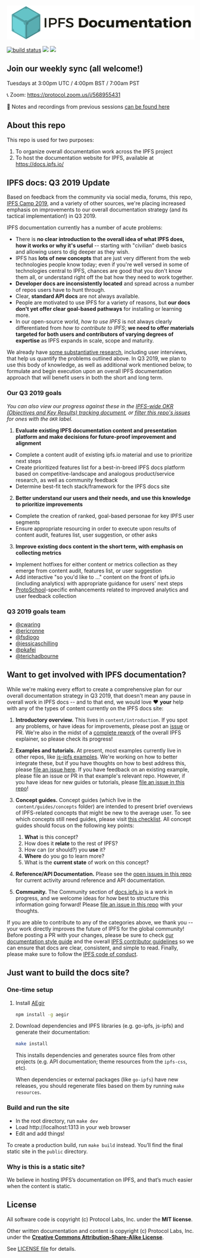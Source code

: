 ![IPFS Documentation](ipfs-docs-header.png "IPFS Documentation")

[![build status](https://img.shields.io/circleci/project/github/ipfs/docs/master.svg?style=flat-square)](https://circleci.com/gh/ipfs/docs)
[![](https://img.shields.io/badge/made%20by-Protocol%20Labs-blue.svg?style=flat-square)](https://protocol.ai/)
[![](https://img.shields.io/badge/project-IPFS-blue.svg?style=flat-square)](http://ipfs.io/)

## Join our weekly sync (all welcome!)
Tuesdays at 3:00pm UTC / 4:00pm BST / 7:00am PST

📞 Zoom: https://protocol.zoom.us/j/568955431

 :orange_book: Notes and recordings from previous sessions [can be found here](https://www.google.com/url?q=https://docs.google.com/document/d/1EOD-pJi4GvRmGi9HHocgVV8uVHMFIZlyVgJDkvC3DQ4/edit&sa=D&ust=1563045367944000&usg=AOvVaw1PXuFUmNdcfz8M0oJjv1dP)

## About this repo

This repo is used for two purposes:

1. To organize overall documentation work across the IPFS project
2. To host the documentation website for IPFS, available at https://docs.ipfs.io/

## IPFS docs: Q3 2019 Update

Based on feedback from the community via social media, forums, this repo, [IPFS Camp 2019](https://github.com/ipfs/camp/blob/master/DEEP_DIVES/30-ipfs-education-and-documentation.md), and a variety of other sources, we're placing increased emphasis on improvements to our overall documentation strategy (and its tactical implementation!) in Q3 2019.

IPFS documentation currently has a number of acute problems:

- There is **no clear introduction to the overall idea of what IPFS does, how it works or why it's useful** -- starting with "civilian" dweb basics and allowing users to dig deeper as they wish.
- IPFS has **lots of new concepts** that are just very different from the web technologies people know today; even if you're well versed in some of technologies central to IPFS, chances are good that you don't know them all, or understand right off the bat how they need to work together.
- **Developer docs are inconsistently located** and spread across a number of repos users have to hunt through.
- Clear, **standard API docs** are not always available.
- People are motivated to use IPFS for a variety of reasons, but **our docs don't yet offer clear goal-based pathways** for installing or learning more.
- In our open-source world, *how to use IPFS* is not always clearly differentiated from *how to contribute to IPFS*; **we need to offer materials targeted for both users and contributors of varying degrees of expertise** as IPFS expands in scale, scope and maturity.

We already have [some substantiative research](https://ipfs.io/ipfs/QmNj68gTzAs9QbfMKzMGurXP2WCmA6GTcKuUkWm4kBV1Qn/html/), including user interviews, that help us quantify the problems outlined above. In Q3 2019, we plan to use this body of knowledge, as well as additional work mentioned below, to formulate and begin execution upon an overall IPFS documentation approach that will benefit users in both the short and long term.

### Our Q3 2019 goals
*You can also view our progress against these in the [IPFS-wide OKR (Objectives and Key Results) tracking document](https://docs.google.com/spreadsheets/d/1AiNUL7vK5Jp8aa839UaMaI_AlBU5r6Bor-A40179I2A/edit#gid=1841105909), or [filter this repo's issues](https://github.com/ipfs/docs/labels/Priority%3A%20OKR) for ones with the `OKR` label.*

1. **Evaluate existing IPFS documentation content and presentation platform and make decisions for future-proof improvement and alignment**
- Complete a content audit of existing ipfs.io material and use to prioritize next steps		
- Create prioritized features list for a best-in-breed IPFS docs platform based on competitive-landscape and analogous product/service research, as well as community feedback
- Determine best-fit tech stack/framework for the IPFS docs site

2. **Better understand our users and their needs, and use this knowledge to prioritize improvements**	
- Complete the creation of ranked, goal-based personae for key IPFS user segments			
- Ensure appropriate resourcing in order to execute upon results of content audit, features list, user suggestion, or other asks

3. **Improve existing docs content in the short term, with emphasis on collecting metrics**
- Implement hotfixes for either content or metrics collection as they emerge from content audit, features list, or user suggestion
- Add interactive "so you'd like to ..." content on the front of ipfs.io (including analytics) with appropriate guidance for users' next steps
- [ProtoSchool](https://proto.school)-specific enhancements related to improved analytics and user feedback collection

### Q3 2019 goals team
- [@cwaring](https://github.com/cwaring)
- [@ericronne](https://github.com/ericronne)
- [@fsdiogo](https://github.com/fsdiogo)
- [@jessicaschilling](https://github.com/jessicaschilling)
- [@pkafei](https://github.com/pkafei)
- [@terichadbourne](https://github.com/terichadbourne)


## Want to get involved with IPFS documentation?

While we're making every effort to create a comprehensive plan for our overall documentation strategy in Q3 2019, that doesn't mean any pause in overall work in IPFS docs -- and to that end, we would love ❤️ **your** help with any of the types of content currently on the IPFS docs site:

1. **Introductory overview.** This lives in `content/introduction`. If you spot any problems, or have ideas for improvements, please post an [issue](https://github.com/ipfs/docs/issues) or PR. We're also in the midst of a [complete rework](https://github.com/ipfs/docs/issues/60) of the overall IPFS explainer, so please check its progress!

2. **Examples and tutorials.** At present, most examples currently live in other repos, like [js-ipfs examples](https://github.com/ipfs/js-ipfs/tree/master/examples). We're working on how to better integrate these, but if you have thoughts on how to best address this, please [file an issue here](https://github.com/ipfs/docs/issues). If you have feedback on an existing example, please file an issue or PR in that example's relevant repo. However, if you have ideas for new guides or tutorials, please [file an issue in this repo](https://github.com/ipfs/docs/issues)!

3. **Concept guides.** Concept guides (which live in the `content/guides/concepts` folder) are intended to present brief overviews of IPFS-related concepts that might be new to the average user. To see which concepts still need guides, please visit [this checklist](https://github.com/ipfs/docs/issues/56). All concept guides should focus on the following key points:

    1. **What** is this concept?
    2. How does it **relate** to the rest of IPFS?
    3. How can (or should?) you **use** it? 
    4. **Where** do you go to learn more?
    5. What is the **current state** of work on this concept?

4. **Reference/API Documentation.** Please see the [open issues in this repo](https://github.com/ipfs/docs/issues) for current activity around reference and API documentation.

5. **Community.** The Community section of [docs.ipfs.io](https://docs.ipfs.io/) is a work in progress, and we welcome ideas for how best to structure this information going forward! Please [file an issue in this repo](https://github.com/ipfs/docs/issues) with your thoughts.

If you are able to contribute to any of the categories above, we thank you -- your work directly improves the future of IPFS for the global community! Before posting a PR with your changes, please be sure to check [our documentation style guide](https://github.com/ipfs/community/blob/master/DOCS_STYLEGUIDE.md) and the overall [IPFS contributor guidelines](https://github.com/ipfs/community/blob/master/CONTRIBUTING.md) so we can ensure that docs are clear, consistent, and simple to read. Finally, please make sure to follow the [IPFS code of conduct](https://github.com/ipfs/community/blob/master/code-of-conduct.md).

## Just want to build the docs site?

### One-time setup

1. Install [AEgir](https://www.npmjs.com/package/aegir)

    ```sh
    npm install -g aegir
    ```

2. Download dependencies and IPFS libraries (e.g. go-ipfs, js-ipfs) and generate their documentation:

    ```sh
    make install
    ```

    This installs dependencies and generates source files from other projects (e.g. API documentation; theme resources from the `ipfs-css`, etc).

    When dependencies or external packages (like `go-ipfs`) have new releases, you should regenerate files based on them by running `make resources`.


### Build and run the site

* In the root directory, run `make dev`
* Load http://localhost:1313 in your web browser
* Edit and add things!

To create a production build, run `make build` instead. You’ll find the final static site in the `public` directory.


### Why is this is a static site?

We believe in hosting IPFS’s documentation on IPFS, and that’s much easier when the content is static.


## License

All software code is copyright (c) Protocol Labs, Inc. under the **MIT license**.

Other written documentation and content is copyright (c) Protocol Labs, Inc. under the [**Creative Commons Attribution-Share-Alike License**](https://creativecommons.org/licenses/by/4.0/).

See [LICENSE file](./LICENSE) for details.

